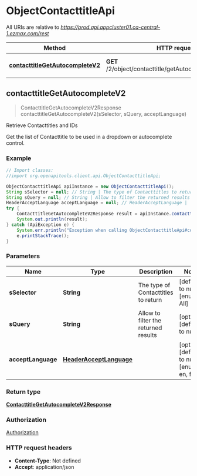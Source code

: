 # ObjectContacttitleApi

All URIs are relative to *https://prod.api.appcluster01.ca-central-1.ezmax.com/rest*

Method | HTTP request | Description
------------- | ------------- | -------------
[**contacttitleGetAutocompleteV2**](ObjectContacttitleApi.md#contacttitleGetAutocompleteV2) | **GET** /2/object/contacttitle/getAutocomplete/{sSelector} | Retrieve Contacttitles and IDs



## contacttitleGetAutocompleteV2

> ContacttitleGetAutocompleteV2Response contacttitleGetAutocompleteV2(sSelector, sQuery, acceptLanguage)

Retrieve Contacttitles and IDs

Get the list of Contacttitle to be used in a dropdown or autocomplete control.

### Example

```java
// Import classes:
//import org.openapitools.client.api.ObjectContacttitleApi;

ObjectContacttitleApi apiInstance = new ObjectContacttitleApi();
String sSelector = null; // String | The type of Contacttitles to return
String sQuery = null; // String | Allow to filter the returned results
HeaderAcceptLanguage acceptLanguage = null; // HeaderAcceptLanguage | 
try {
    ContacttitleGetAutocompleteV2Response result = apiInstance.contacttitleGetAutocompleteV2(sSelector, sQuery, acceptLanguage);
    System.out.println(result);
} catch (ApiException e) {
    System.err.println("Exception when calling ObjectContacttitleApi#contacttitleGetAutocompleteV2");
    e.printStackTrace();
}
```

### Parameters


Name | Type | Description  | Notes
------------- | ------------- | ------------- | -------------
 **sSelector** | **String**| The type of Contacttitles to return | [default to null] [enum: All]
 **sQuery** | **String**| Allow to filter the returned results | [optional] [default to null]
 **acceptLanguage** | [**HeaderAcceptLanguage**](.md)|  | [optional] [default to null] [enum: *, en, fr]

### Return type

[**ContacttitleGetAutocompleteV2Response**](ContacttitleGetAutocompleteV2Response.md)

### Authorization

[Authorization](../README.md#Authorization)

### HTTP request headers

- **Content-Type**: Not defined
- **Accept**: application/json


